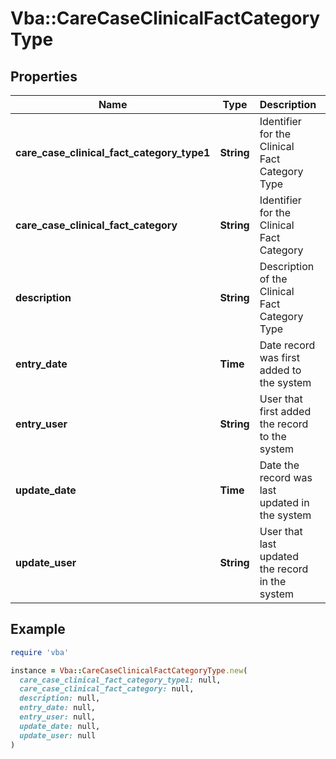 # Vba::CareCaseClinicalFactCategoryType

## Properties

| Name | Type | Description | Notes |
| ---- | ---- | ----------- | ----- |
| **care_case_clinical_fact_category_type1** | **String** | Identifier for the Clinical Fact Category Type |  |
| **care_case_clinical_fact_category** | **String** | Identifier for the Clinical Fact Category | [optional] |
| **description** | **String** | Description of the Clinical Fact Category Type | [optional] |
| **entry_date** | **Time** | Date record was first added to the system | [optional] |
| **entry_user** | **String** | User that first added the record to the system | [optional] |
| **update_date** | **Time** | Date the record was last updated in the system | [optional] |
| **update_user** | **String** | User that last updated the record in the system | [optional] |

## Example

```ruby
require 'vba'

instance = Vba::CareCaseClinicalFactCategoryType.new(
  care_case_clinical_fact_category_type1: null,
  care_case_clinical_fact_category: null,
  description: null,
  entry_date: null,
  entry_user: null,
  update_date: null,
  update_user: null
)
```

